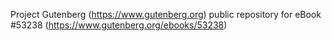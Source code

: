 Project Gutenberg (https://www.gutenberg.org) public repository for
eBook #53238 (https://www.gutenberg.org/ebooks/53238)
